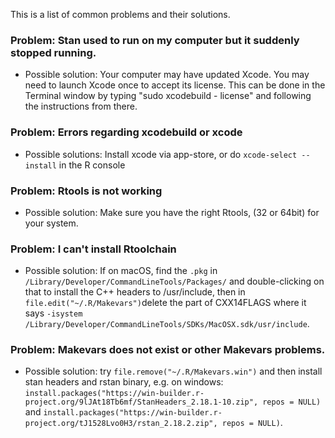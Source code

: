 This is a list of common problems and their solutions.

### Problem:  Stan used to run on my computer but it suddenly stopped running.

* Possible solution:  Your computer may have updated Xcode.  You may need to launch Xcode once to accept its license.  This can be done in the Terminal window by typing "sudo xcodebuild - license" and following the instructions from there.

### Problem: Errors regarding xcodebuild or xcode 

* Possible solutions: Install xcode via app-store, or do `xcode-select --install` in the R console

### Problem: Rtools is not working

* Possible solution: Make sure you have the right Rtools, (32 or 64bit) for your system. 

### Problem: I can't install Rtoolchain 

* Possible solution: If on macOS, find the `.pkg` in `/Library/Developer/CommandLineTools/Packages/` and double-clicking on that to install the C++ headers to /usr/include, then in `file.edit("~/.R/Makevars")`delete the part of CXX14FLAGS where it says `-isystem /Library/Developer/CommandLineTools/SDKs/MacOSX.sdk/usr/include`.

### Problem: Makevars does not exist or other Makevars problems. 

* Possible solution: try `file.remove("~/.R/Makevars.win")` and then install stan headers 
 and rstan binary, e.g. on windows: `install.packages("https://win-builder.r-project.org/9lJAt18Tb6mf/StanHeaders_2.18.1-10.zip", repos = NULL)` and `install.packages("https://win-builder.r-project.org/tJ1528Lvo0H3/rstan_2.18.2.zip", repos = NULL)`.



 